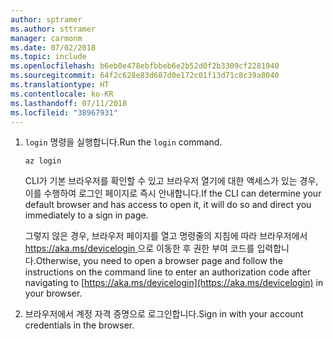 ```yaml
---
author: sptramer
ms.author: sttramer
manager: carmonm
ms.date: 07/02/2018
ms.topic: include
ms.openlocfilehash: b6eb0e478ebfbbeb6e2b52d0f2b3309cf2281940
ms.sourcegitcommit: 64f2c628e83d687d0e172c01f13d71c8c39a8040
ms.translationtype: HT
ms.contentlocale: ko-KR
ms.lasthandoff: 07/11/2018
ms.locfileid: "38967931"
---
```

1. <span data-ttu-id="c68f1-101">`login` 명령을 실행합니다.</span><span class="sxs-lookup"><span data-stu-id="c68f1-101">Run the `login` command.</span></span>

    ```azurecli-interactive
    az login
    ```

    <span data-ttu-id="c68f1-102">CLI가 기본 브라우저를 확인할 수 있고 브라우저 열기에 대한 액세스가 있는 경우, 이를 수행하여 로그인 페이지로 즉시 안내합니다.</span><span class="sxs-lookup"><span data-stu-id="c68f1-102">If the CLI can determine your default browser and has access to open it, it will do so and direct you  immediately to a sign in page.</span></span>

    <span data-ttu-id="c68f1-103">그렇지 않은 경우,  브라우저 페이지를 열고 명령줄의 지침에 따라 브라우저에서 [ https://aka.ms/devicelogin ](https://aka.ms/devicelogin)으로 이동한 후 권한 부여 코드를 입력합니다.</span><span class="sxs-lookup"><span data-stu-id="c68f1-103">Otherwise, you need to open a browser page and follow the instructions on the command line to enter an  authorization code after navigating to [https://aka.ms/devicelogin](https://aka.ms/devicelogin) in your browser.</span></span>

2. <span data-ttu-id="c68f1-104">브라우저에서 계정 자격 증명으로 로그인합니다.</span><span class="sxs-lookup"><span data-stu-id="c68f1-104">Sign in with your account credentials in the browser.</span></span>